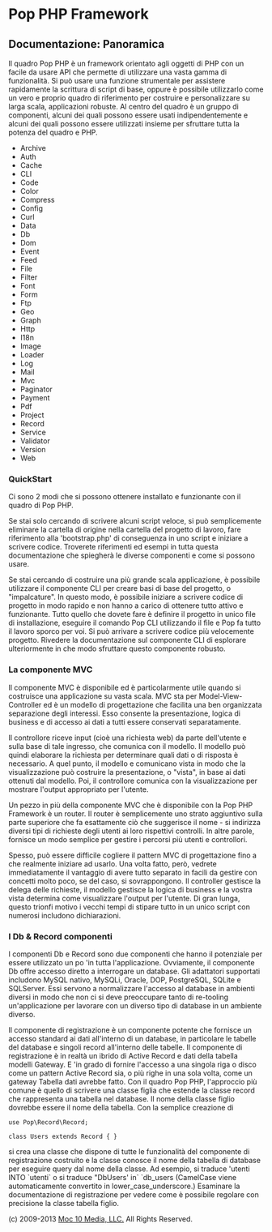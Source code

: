 Pop PHP Framework
=================

Documentazione: Panoramica
--------------------------

Il quadro Pop PHP è un framework orientato agli oggetti di PHP con un
facile da usare API che permette di utilizzare una vasta gamma di
funzionalità. Si può usare una funzione strumentale per assistere
rapidamente la scrittura di script di base, oppure è possibile
utilizzarlo come un vero e proprio quadro di riferimento per costruire e
personalizzare su larga scala, applicazioni robuste. Al centro del
quadro è un gruppo di componenti, alcuni dei quali possono essere usati
indipendentemente e alcuni dei quali possono essere utilizzati insieme
per sfruttare tutta la potenza del quadro e PHP.

-   Archive
-   Auth
-   Cache
-   CLI
-   Code
-   Color
-   Compress
-   Config
-   Curl
-   Data
-   Db
-   Dom
-   Event
-   Feed
-   File
-   Filter
-   Font
-   Form
-   Ftp
-   Geo
-   Graph
-   Http
-   I18n
-   Image
-   Loader
-   Log
-   Mail
-   Mvc
-   Paginator
-   Payment
-   Pdf
-   Project
-   Record
-   Service
-   Validator
-   Version
-   Web

### QuickStart

Ci sono 2 modi che si possono ottenere installato e funzionante con il
quadro di Pop PHP.

Se stai solo cercando di scrivere alcuni script veloce, si può
semplicemente eliminare la cartella di origine nella cartella del
progetto di lavoro, fare riferimento alla 'bootstrap.php' di conseguenza
in uno script e iniziare a scrivere codice. Troverete riferimenti ed
esempi in tutta questa documentazione che spiegherà le diverse
componenti e come si possono usare.

Se stai cercando di costruire una più grande scala applicazione, è
possibile utilizzare il componente CLI per creare basi di base del
progetto, o "impalcature". In questo modo, è possibile iniziare a
scrivere codice di progetto in modo rapido e non hanno a carico di
ottenere tutto attivo e funzionante. Tutto quello che dovete fare è
definire il progetto in unico file di installazione, eseguire il comando
Pop CLI utilizzando il file e Pop fa tutto il lavoro sporco per voi. Si
può arrivare a scrivere codice più velocemente progetto. Rivedere la
documentazione sul componente CLI di esplorare ulteriormente in che modo
sfruttare questo componente robusto.

### La componente MVC

Il componente MVC è disponibile ed è particolarmente utile quando si
costruisce una applicazione su vasta scala. MVC sta per
Model-View-Controller ed è un modello di progettazione che facilita una
ben organizzata separazione degli interessi. Esso consente la
presentazione, logica di business e di accesso ai dati a tutti essere
conservati separatamente.

Il controllore riceve input (cioè una richiesta web) da parte
dell'utente e sulla base di tale ingresso, che comunica con il modello.
Il modello può quindi elaborare la richiesta per determinare quali dati
o di risposta è necessario. A quel punto, il modello e comunicano vista
in modo che la visualizzazione può costruire la presentazione, o
"vista", in base ai dati ottenuti dal modello. Poi, il controllore
comunica con la visualizzazione per mostrare l'output appropriato per
l'utente.

Un pezzo in più della componente MVC che è disponibile con la Pop PHP
Framework è un router. Il router è semplicemente uno strato aggiuntivo
sulla parte superiore che fa esattamente ciò che suggerisce il nome - si
indirizza diversi tipi di richieste degli utenti ai loro rispettivi
controlli. In altre parole, fornisce un modo semplice per gestire i
percorsi più utenti e controllori.

Spesso, può essere difficile cogliere il pattern MVC di progettazione
fino a che realmente iniziare ad usarlo. Una volta fatto, però, vedrete
immediatamente il vantaggio di avere tutto separato in facili da gestire
con concetti molto poco, se del caso, si sovrappongono. Il controller
gestisce la delega delle richieste, il modello gestisce la logica di
business e la vostra vista determina come visualizzare l'output per
l'utente. Di gran lunga, questo trionfi motivo i vecchi tempi di stipare
tutto in un unico script con numerosi includono dichiarazioni.

### I Db & Record componenti

I componenti Db e Record sono due componenti che hanno il potenziale per
essere utilizzato un po 'in tutta l'applicazione. Ovviamente, il
componente Db offre accesso diretto a interrogare un database. Gli
adattatori supportati includono MySQL nativo, MySQLi, Oracle, DOP,
PostgreSQL, SQLite e SQLServer. Essi servono a normalizzare l'accesso al
database in ambienti diversi in modo che non ci si deve preoccupare
tanto di re-tooling un'applicazione per lavorare con un diverso tipo di
database in un ambiente diverso.

Il componente di registrazione è un componente potente che fornisce un
accesso standard ai dati all'interno di un database, in particolare le
tabelle del database e singoli record all'interno delle tabelle. Il
componente di registrazione è in realtà un ibrido di Active Record e
dati della tabella modelli Gateway. E 'in grado di fornire l'accesso a
una singola riga o disco come un pattern Active Record sia, o più righe
in una sola volta, come un gateway Tabella dati avrebbe fatto. Con il
quadro Pop PHP, l'approccio più comune è quello di scrivere una classe
figlia che estende la classe record che rappresenta una tabella nel
database. Il nome della classe figlio dovrebbe essere il nome della
tabella. Con la semplice creazione di

    use Pop\Record\Record;

    class Users extends Record { }

si crea una classe che dispone di tutte le funzionalità del componente
di registrazione costruito e la classe conosce il nome della tabella di
database per eseguire query dal nome della classe. Ad esempio, si
traduce 'utenti INTO \`utenti\` o si traduce "DbUsers' in\` \`db\_users
(CamelCase viene automaticamente convertito in lower\_case\_underscore.)
Esaminare la documentazione di registrazione per vedere come è possibile
regolare con precisione la classe tabella figlio.

\(c) 2009-2013 [Moc 10 Media, LLC.](http://www.moc10media.com) All
Rights Reserved.
